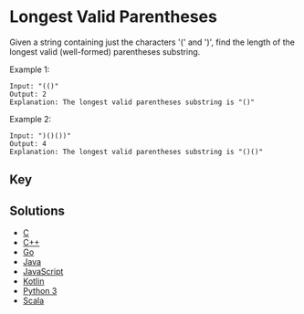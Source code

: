 # Longest Valid Parentheses

Given a string containing just the characters '(' and ')', find the length of the longest valid (well-formed) parentheses substring.

Example 1:

```text
Input: "(()"
Output: 2
Explanation: The longest valid parentheses substring is "()"
```

Example 2:

```text
Input: ")()())"
Output: 4
Explanation: The longest valid parentheses substring is "()()"
```

## Key

## Solutions

- [C](./Solution.c)
- [C++](./Solution.cpp)
- [Go](./Solution.go)
- [Java](./Solution.java)
- [JavaScript](./Solution.js)
- [Kotlin](./Solution.kt)
- [Python 3](./Solution.py)
- [Scala](./Solution.scala)
